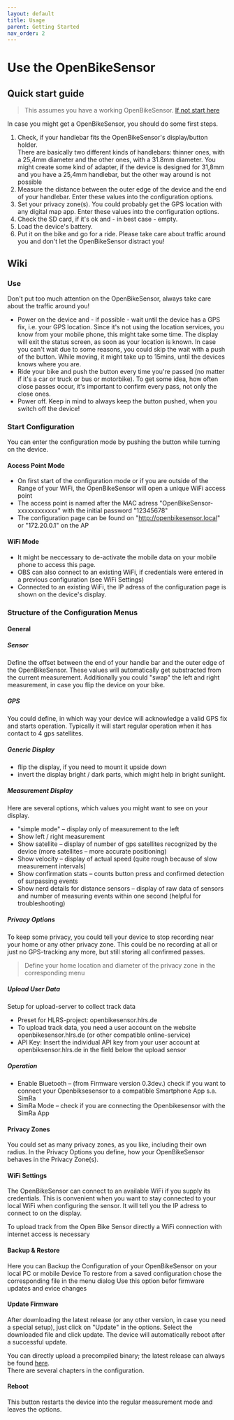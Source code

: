 ```yaml
---
layout: default
title: Usage
parent: Getting Started
nav_order: 2
---
```



# Use the OpenBikeSensor

## Quick start guide
> This assumes you have a working OpenBikeSensor. [If not start here](/hardware/hardware.html)

In case you might get a OpenBikeSensor, you should do some first steps.

1. Check, if your handlebar fits the OpenBikeSensor's display/button holder.  
There are basically two different kinds of handlebars: thinner ones, with a 25,4mm diameter and the other ones, with a 31.8mm diameter. You might create some kind of adapter, if the device is designed for 31,8mm and you have a 25,4mm handlebar, but the other way around is not possible
2. Measure the distance between the outer edge of the device and the end of your handlebar. Enter these values into the configuration options.
3. Set your privacy zone(s). You could probably get the GPS location with any digital map app. Enter these values into the configuration options.
4. Check the SD card, if it's ok and - in best case - empty.
5. Load the device's battery.
6. Put it on the bike and go for a ride. Please take care about traffic around you and don't let the OpenBikeSensor distract you!


## Wiki

### Use

Don't put too much attention on the OpenBikeSensor, always take care about the traffic around you!  
* Power on the device and - if possible - wait until the device has a GPS fix, i.e. your GPS location. Since it's not using the location services, you know from your mobile phone, this might take some time. The display will exit the status screen, as soon as your location is known. In case you can't wait due to some reasons, you could skip the wait with a push of the button. While moving, it might take up to 15mins, until the devices knows where you are.
* Ride your bike and push the button every time you're passed (no matter if it's a car or truck or bus or motorbike). To get some idea, how often close passes occur, it's important to confirm every pass, not only the close ones. 
* Power off. Keep in mind to always keep the button pushed, when you switch off the device!

### Start Configuration

You can enter the configuration mode by pushing the button while turning on the device. 

#### Access Point Mode
- On first start of the configuration mode or if you are outside of the Range of your WiFi, the OpenBikeSensor will open a unique WiFi access point 
- The access point is named after the MAC adress "OpenBikeSensor-xxxxxxxxxxxx" with the initial password "12345678" 
- The configuration page can be found on "http://openbikesensor.local" or "172.20.0.1" on the AP 

#### WiFi Mode
- It might be neccessary to de-activate the mobile data on your mobile phone to access this page.  
- OBS can also connect to an existing WiFi, if credentials were entered in a previous configuration (see WiFi Settings) 
- Connected to an existing WiFi, the IP adress of the configuration page is shown on the device's display. 

### Structure of the Configuration Menus

#### General

##### Sensor

Define the offset between the end of your handle bar and the outer edge of the OpenBikeSensor. These values will automatically get substracted from the current measurement. Additionally you could "swap" the left and right measurement, in case you flip the device on your bike.

##### GPS

You could define, in which way your device will acknowledge a valid GPS fix and starts operation. Typically it will start regular operation when it has contact to 4 gps satellites.

##### Generic Display

- flip the display, if you need to mount it upside down 
- invert the display bright / dark parts, which might help in bright sunlight.

##### Measurement Display

Here are several options, which values you might want to see on your display. 
- "simple mode" – display only of measurement to the left
- Show left / right measurement
- Show satellite – display of number of gps satellites recognized by the device (more satellites – more accurate positioning)
- Show velocity – display of actual speed (quite rough because of slow measurement intervals)
- Show confirmation stats – counts button press and confirmed detection of surpassing events 
- Show nerd details for distance sensors – display of raw data of sensors and number of measuring events within one second (helpful for troubleshooting)

##### Privacy Options

To keep some privacy, you could tell your device to stop recording near your home or any other privacy zone. This could be no recording at all or just no GPS-tracking any more, but still storing all confirmed passes.
> Define your home location and diameter of the privacy zone in the corresponding menu 

##### Upload User Data

Setup for upload-server to collect track data
- Preset for HLRS-project: openbikesensor.hlrs.de
- To upload track data, you need a user account on the website openbikesensor.hlrs.de (or other compatible online-service) 
- API Key: Insert the individual API key from your user account at openbiksensor.hlrs.de in the field below the upload sensor

##### Operation
- Enable Bluetooth – (from Firmware version 0.3dev.) check if you want to connect your Openbiksesensor to a compatible Smartphone App s.a. SimRa
- SimRa Mode – check if you are connecting the Openbikesensor with the SimRa App

#### Privacy Zones

You could set as many privacy zones, as you like, including their own radius. 
In the Privacy Options you define, how your OpenBikeSensor behaves in the Privacy Zone(s).

#### WiFi Settings

The OpenBikeSensor can connect to an available WiFi if you supply its credentials. This is convenient when you want to stay connected to your local WiFi when configuring the sensor. It will tell you the IP adress to connect to on the display.

To upload track from the Open Bike Sensor directly a WiFi connection with internet access is necessary

#### Backup & Restore

Here you can Backup the Configuration of your OpenBikeSensor on your local PC or mobile Device
To restore from a saved configuration chose the corresponding file in the menu dialog
Use this option befor firmware updates and evice changes

#### Update Firmware

After downloading the latest release (or any other version, in case you need a special setup), just click on "Update" in the options. Select the downloaded file and click update. The device will automatically reboot after a successful update.

You can directly upload a precompiled binary; the latest release can always be found [here](https://github.com/Friends-of-OpenBikeSensor/OpenBikeSensorFirmware/releases).  
There are several chapters in the configuration.


#### Reboot

This button restarts the device into the regular measurement mode and leaves the options.
